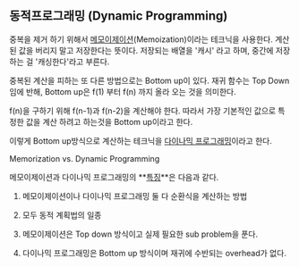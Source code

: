 ## 동적프로그래밍 (Dynamic Programming)



중복을 제거 하기 위해서 <u>메모이제이션</u>(Memoization)이라는 테크닉을 사용한다. 계산된 값을 버리지 말고 저장한다는 뜻이다. 저장되는 배열을 '캐시' 라고 하며, 중간에 저장하는 걸 '캐싱한다'라고 부른다. 

중복된 계산을 피하는 또 다른 방법으로는 Bottom up이 있다. 재귀 함수는 Top Down임에 반해, Bottom up은 f(1) 부터 f(n) 까지 올라 오는 것을 의미한다.

f(n)을 구하기 위해 f(n-1)과 f(n-2)을 계산해야 한다. 따라서 가장 기본적인 값으로 특정한 값을 계산 하려고 하는것을 Bottom up이라고 한다.

이렇게 Bottom up방식으로 계산하는 테크닉을 <u>다이나믹 프로그래밍</u>이라고 한다.



Memorization  vs.  Dynamic Programming

메모이제이션과 다이나믹 프로그래밍의 **<u>특징</u>**은 다음과 같다.

1) 메모이제이션이나 다이나믹 프로그래밍 둘 다 순환식을 계산하는 방법

2) 모두 동적 계획법의 일종

3) 메모이제이션은 Top down 방식이고 실제 필요한 sub problem을 푼다.

4) 다이나믹 프로그래밍은 Bottom up 방식이며 재귀에 수반되는 overhead가 없다.

